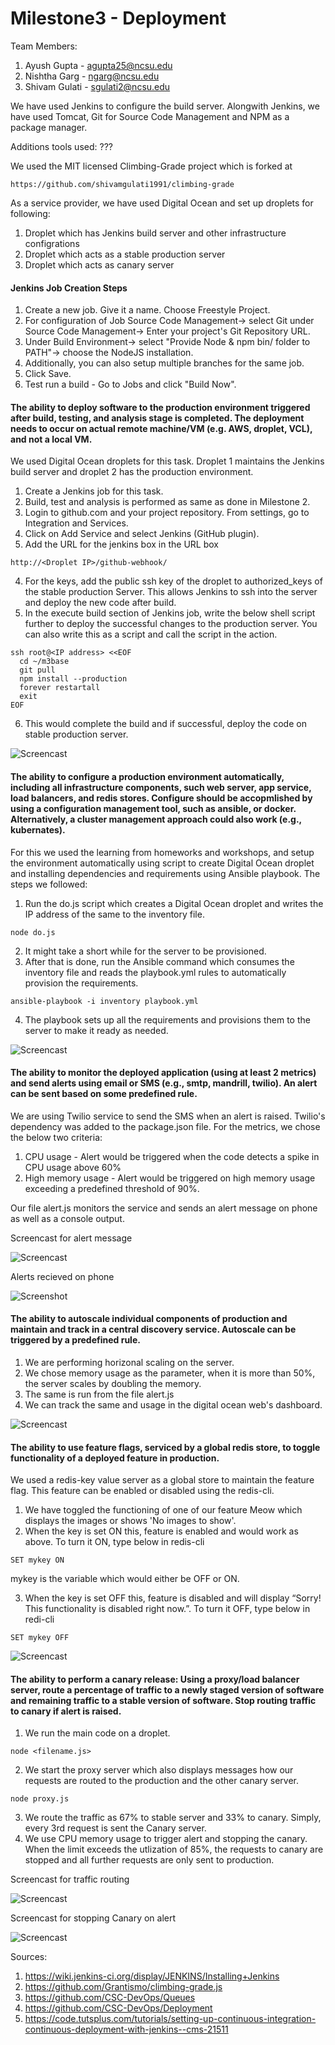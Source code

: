# Milestone3 - Deployment

Team Members:

1. Ayush Gupta - agupta25@ncsu.edu
2. Nishtha Garg - ngarg@ncsu.edu
3. Shivam Gulati - sgulati2@ncsu.edu

We have used Jenkins to configure the build server. Alongwith Jenkins, we have used Tomcat, Git for Source Code Management and NPM as a package manager.

Additions tools used: ???

We used the MIT licensed Climbing-Grade project which is forked at 
```
https://github.com/shivamgulati1991/climbing-grade
```
As a service provider, we have used Digital Ocean and set up droplets for following:

1. Droplet which has Jenkins build server and other infrastructure configrations
2. Droplet which acts as a stable production server
3. Droplet which acts as canary server

#### Jenkins Job Creation Steps

1. Create a new job. Give it a name. Choose Freestyle Project.
2. For configuration of Job
   Source Code Management-> select Git under Source Code Management-> Enter your project's Git Repository URL.
3. Under Build Environment-> select "Provide Node & npm bin/ folder to PATH"-> choose the NodeJS installation.
4. Additionally, you can also setup multiple branches for the same job.
5. Click Save.
5. Test run a build - Go to Jobs and click "Build Now". 


#### The ability to deploy software to the production environment triggered after build, testing, and analysis stage is completed. The deployment needs to occur on actual remote machine/VM (e.g. AWS, droplet, VCL), and not a local VM.

We used Digital Ocean droplets for this task. Droplet 1 maintains the Jenkins build server and droplet 2 has the production environment.

1. Create a Jenkins job for this task.
2. Build, test and analysis is performed as same as done in Milestone 2.
3. Login to github.com and your project repository. From settings, go to Integration and Services.
4. Click on Add Service and select Jenkins (GitHub plugin).
5. Add the URL for the jenkins box in the URL box
```
http://<Droplet IP>/github-webhook/
```

4. For the keys, add the public ssh key of the droplet to authorized_keys of the stable production Server. This allows Jenkins to ssh into the server and deploy the new code after build.
5. In the execute build section of Jenkins job, write the below shell script further to deploy the successful changes to the production server. You can also write this as a script and call the script in the action.
```
ssh root@<IP address> <<EOF
  cd ~/m3base
  git pull
  npm install --production
  forever restartall
  exit
EOF
```

6. This would complete the build and if successful, deploy the code on stable production server.

![Screencast](https://github.com/shivamgulati1991/DevOps-Milestone3/blob/master/Screens/1.gif)


#### The ability to configure a production environment automatically, including all infrastructure components, such web server, app service, load balancers, and redis stores. Configure should be accopmlished by using a configuration management tool, such as ansible, or docker. Alternatively, a cluster management approach could also work (e.g., kubernates).

For this we used the learning from homeworks and workshops, and setup the environment automatically using script to create Digital Ocean droplet and installing dependencies and requirements using Ansible playbook. The steps we followed:

1. Run the do.js script which creates a Digital Ocean droplet and writes the IP address of the same to the inventory file.
```
node do.js
```

2. It might take a short while for the server to be provisioned.
3. After that is done, run the Ansible command which consumes the inventory file and reads the playbook.yml rules to automatically provision the requirements.

```
ansible-playbook -i inventory playbook.yml
```

4. The playbook sets up all the requirements and provisions them to the server to make it ready as needed. 
   
![Screencast](https://github.com/shivamgulati1991/DevOps-Milestone3/blob/master/Screens/2.gif)

#### The ability to monitor the deployed application (using at least 2 metrics) and send alerts using email or SMS (e.g., smtp, mandrill, twilio). An alert can be sent based on some predefined rule.  

We are using Twilio service to send the SMS when an alert is raised. Twilio's dependency was added to the package.json file. 
For the metrics, we chose the below two criteria:

1. CPU usage - Alert would be triggered when the code detects a spike in CPU usage above 60%
2. High memory usage -  Alert would be triggered on high memory usage exceeding a predefined threshold of 90%.

Our file alert.js monitors the service and sends an alert message on phone as well as a console output.

Screencast for alert message

![Screencast](https://github.com/shivamgulati1991/DevOps-Milestone3/blob/master/Screens/3_1.gif)

Alerts recieved on phone

![Screenshot](https://github.com/shivamgulati1991/DevOps-Milestone3/blob/master/Screens/3_2.jpg)

#### The ability to autoscale individual components of production and maintain and track in a central discovery service. Autoscale can be triggered by a predefined rule.
   
1. We are performing horizonal scaling on the server. 
2. We chose memory usage as the parameter, when it is more than 50%, the server scales by doubling the memory.
3. The same is run from the file alert.js
3. We can track the same and usage in the digital ocean web's dashboard.

![Screencast](https://github.com/shivamgulati1991/DevOps-Milestone3/blob/master/Screens/4.gif)

#### The ability to use feature flags, serviced by a global redis store, to toggle functionality of a deployed feature in production.

We used a redis-key value server as a global store to maintain the feature flag. This feature can be enabled or disabled using the redis-cli.

1. We have toggled the functioning of one of our feature Meow which displays the images or shows 'No images to show'.
2. When the key is set ON this, feature is enabled and would work as above. To turn it ON, type below in redis-cli
```
SET mykey ON
```

mykey is the variable which would either be OFF or ON.

3. When the key is set OFF this, feature is disabled and will display “Sorry! This functionality is disabled right now.”. To turn it OFF, type below in redi-cli
```
SET mykey OFF
```

![Screencast](https://github.com/shivamgulati1991/DevOps-Milestone3/blob/master/Screens/5.gif)

#### The ability to perform a canary release: Using a proxy/load balancer server, route a percentage of traffic to a newly staged version of software and remaining traffic to a stable version of software. Stop routing traffic to canary if alert is raised.

1. We run the main code on a droplet.
```
node <filename.js>
```

2. We start the proxy server which also displays messages how our requests are routed to the production and the other canary server.
```
node proxy.js
```

3. We route the traffic as 67% to stable server and 33% to canary. Simply, every 3rd request is sent the Canary server.
4. We use CPU memory usage to trigger alert and stopping the canary. When the limit exceeds the utlization of 85%, the requests to canary are stopped and all further requests are only sent to production.

Screencast for traffic routing

![Screencast](https://github.com/shivamgulati1991/DevOps-Milestone3/blob/master/Screens/6_1.gif)

Screencast for stopping Canary on alert

![Screencast](https://github.com/shivamgulati1991/DevOps-Milestone3/blob/master/Screens/6_2.gif)


Sources:

1. https://wiki.jenkins-ci.org/display/JENKINS/Installing+Jenkins
2. https://github.com/Grantismo/climbing-grade.js
3. https://github.com/CSC-DevOps/Queues
4. https://github.com/CSC-DevOps/Deployment
5. https://code.tutsplus.com/tutorials/setting-up-continuous-integration-continuous-deployment-with-jenkins--cms-21511
